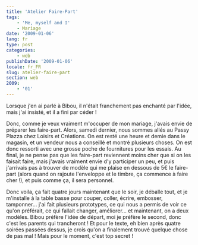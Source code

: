 ```yaml
---
title: 'Atelier Faire-Part'
tags:
    - 'Me, myself and I'
    - Mariage
date: '2009-01-06'
lang: fr
type: post
categories:
    - web
publishDate: '2009-01-06'
locale: fr_FR
slug: atelier-faire-part
section: web
2009:
    - '01'
---
```


Lorsque j'en ai parlé à Bibou, il n'était franchement pas enchanté par l'idée, mais j'ai insisté, et il a fini par céder&nbsp;!

Donc, comme je veux vraiment m'occuper de mon mariage, j'avais envie de préparer les faire-part. Alors, samedi dernier, nous sommes allés au Passy Plazza chez Loisirs et Créations. On est resté une heure et demie dans le magasin, et un vendeur nous a conseillé et montré plusieurs choses. On est donc ressorti avec une grosse poche de fournitures pour les essais. Au final, je ne pense pas que les faire-part reviennent moins cher que si on les faisait faire, mais j'avais vraiment envie d'y participer un peu, et puis j'arrivais pas à trouver de modèle qui me plaise en dessous de 5€ le faire-part (alors quand on rajoute l'enveloppe et le timbre, ça commence à faire cher&nbsp;!), et puis comme ça, il sera personnel.

Donc voila, ça fait quatre jours maintenant que le soir, je déballe tout, et je m'installe à la table basse pour couper, coller, écrire, embosser, tamponner… j'ai fait plusieurs prototypes, ce qui nous a permis de voir ce qu'on préférait, ce qui fallait changer, améliorer… et maintenant, on a deux modèles. Bibou préfère l'idée de départ, moi je préfère le second, donc c'est les parents qui trancheront&nbsp;! Et pour le texte, eh bien après quatre soirées passées dessus, je crois qu'on a finalement trouvé quelque chose de pas mal&nbsp;! Mais pour le moment, c'est top secret&nbsp;!